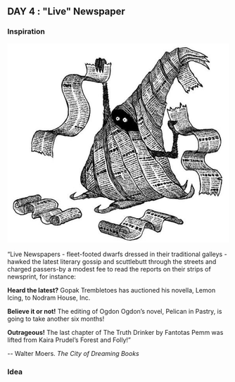 ## DAY 4 : "Live" Newspaper
### Inspiration
![news](00115.jpg)

“Live Newspapers - fleet-footed dwarfs dressed in their traditional galleys - hawked the latest literary gossip and scuttlebutt through the streets and charged passers-by a modest fee to read the reports on their strips of newsprint, for instance:

**Heard the latest?** Gopak Trembletoes has auctioned his novella, Lemon Icing, to Nodram House, Inc.

**Believe it or not!** The editing of Ogdon Ogdon’s novel, Pelican in Pastry, is going to take another six months!

**Outrageous!** The last chapter of The Truth Drinker by Fantotas Pemm was lifted from Kaira Prudel’s Forest and Folly!”

-- Walter Moers. *The City of Dreaming Books*

### Idea
